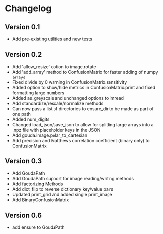 # Changelog

## Version 0.1

- Add pre-existing utilities and new tests

## Version 0.2

- Add 'allow_resize' option to image.rotate
- Add 'add_array' method to ConfusionMatrix for faster adding of numpy arrays
- Fixed divide by 0 warning in ConfusionMatrix.sensitivity
- Added option to show/hide metrics in ConfusionMatrix.print and fixed formatting large numbers
- Added as_greyscale and unchanged options to imread
- Add standardize/rescale/normalize methods
- Can now pass a list of directories to ensure_dir to be made as part of one path
- Added num_digits
- Changed load_json/save_json to allow for splitting large arrays into a .npz file with placeholder keys in the JSON
- Add gouda.image.polar_to_cartesian
- Add precision and Matthews correlation coefficient (binary only) to ConfusionMatrix


## Version 0.3

- Add GoudaPath
- Add GoudaPath support for image reading/writing methods
- Add factorizing Methods
- Add dict_flip to reverse dictionary key/value pairs
- Updated print_grid and added single print_image
- Add BinaryConfusionMatrix

## Version 0.6
- add ensure to GoudaPath
